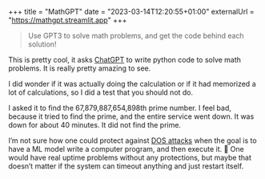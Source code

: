 +++
title = "MathGPT"
date = "2023-03-14T12:20:55+01:00"
externalUrl = "https://mathgpt.streamlit.app"
+++

> Use GPT3 to solve math problems, and get the code behind each solution!

This is pretty cool, it asks [ChatGPT][] to write python code to solve math problems. It is really pretty amazing to see.

I did wonder if it was actually doing the calculation or if it had memorized a lot of calculations, so I did a test that you should not do.

I asked it to find the 67,879,887,654,898th prime number. I feel bad, because it tried to find the prime, and the entire service went down. It was down for about 40 minutes. It did not find the prime.

I’m not sure how one could protect against [DOS attacks][] when the goal is to have a ML model write a computer program, and then execute it. 🤔 One would have real uptime problems without any protections, but maybe that doesn’t matter if the system can timeout anything and just restart itself.

[ChatGPT]: https://en.wikipedia.org/wiki/ChatGPT
[DOS attacks]: https://en.wikipedia.org/wiki/Denial-of-service_attack
